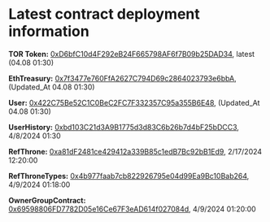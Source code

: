 # Latest contract deployment information

**TOR Token:** [0xD6bfC10d4F292eB24F665798AF6f7B09b25DAD34](https://testnet.blastscan.io/address/0xD6bfC10d4F292eB24F665798AF6f7B09b25DAD34),	latest (04.08 01:30)		

**EthTreasury:** [0x7f3477e760FfA2627C794D69c2864023793e6bbA](https://testnet.blastscan.io/address/0x7f3477e760FfA2627C794D69c2864023793e6bbA),	(Updated_At 04.08 01:30)			

**User:** [0x422C75Be52C1C0BeC2FC7F332357C95a355B6E48](https://testnet.blastscan.io/token/0x422C75Be52C1C0BeC2FC7F332357C95a355B6E48),	(Updated_At 04.08 01:30)			

**UserHistory:** [0xbd103C21d3A9B1775d3d83C6b26b7d4bF25bDCC3](https://testnet.blastscan.io/token/0xbd103C21d3A9B1775d3d83C6b26b7d4bF25bDCC3),	  4/8/2024 01:30

**RefThrone:** [0xa81dF2481ce429412a339B85c1edB7Bc92bB1Ed9](https://testnet.blastscan.io/address/0xa81dF2481ce429412a339B85c1edB7Bc92bB1Ed9),	2/17/2024 12:20:00		

**RefThroneTypes:** [0x4b977faab7cb822926795e04d99Ea9Bc10Bab264](https://testnet.blastscan.io/address/0x4b977faab7cb822926795e04d99Ea9Bc10Bab264),	4/9/2024 01:18:00

**OwnerGroupContract:** [0x69598806FD7782D05e16Ce67F3eAD614f027084d](https://testnet.blastscan.io/address/0x69598806FD7782D05e16Ce67F3eAD614f027084d),	4/9/2024 01:20:00

